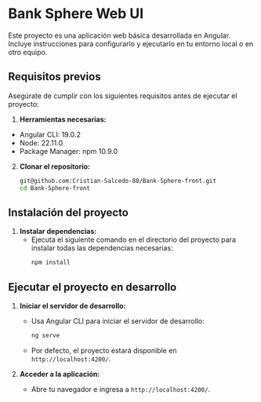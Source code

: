 # Bank Sphere Web UI

Este proyecto es una aplicación web básica desarrollada en Angular. Incluye instrucciones para configurarlo y ejecutarlo en tu entorno local o en otro equipo.

## Requisitos previos

Asegúrate de cumplir con los siguientes requisitos antes de ejecutar el proyecto:

1. **Herramientas necesarias:**
  - Angular CLI: 19.0.2
  - Node: 22.11.0
  - Package Manager: npm 10.9.0

2. **Clonar el repositorio:**
   ```bash
   git@github.com:Cristian-Salcedo-88/Bank-Sphere-front.git
   cd Bank-Sphere-front
   ```

## Instalación del proyecto

1. **Instalar dependencias:**
   - Ejecuta el siguiente comando en el directorio del proyecto para instalar todas las dependencias necesarias:
     ```bash
     npm install
     ```

## Ejecutar el proyecto en desarrollo

1. **Iniciar el servidor de desarrollo:**
   - Usa Angular CLI para iniciar el servidor de desarrollo:
     ```bash
     ng serve
     ```
   - Por defecto, el proyecto estará disponible en `http://localhost:4200/`.

2. **Acceder a la aplicación:**
   - Abre tu navegador e ingresa a `http://localhost:4200/`.
